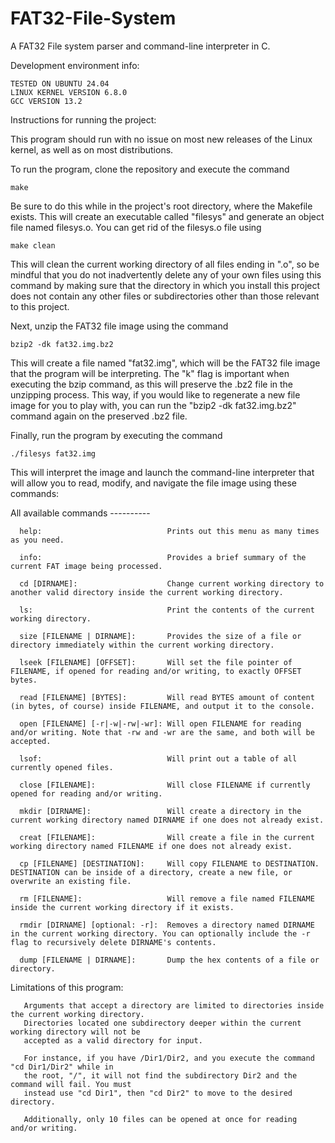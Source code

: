 # FAT32-File-System
A FAT32 File system parser and command-line interpreter in C.

  Development environment info:

    TESTED ON UBUNTU 24.04
    LINUX KERNEL VERSION 6.8.0
    GCC VERSION 13.2

Instructions for running the project:

  This program should run with no issue on most new releases of the Linux kernel, as well as on most distributions. 

  To run the program, clone the repository and execute the command
  
    make
    
  Be sure to do this while in the project's root directory, where the Makefile exists.
  This will create an executable called "filesys" and generate an object file named 
  filesys.o. You can get rid of the filesys.o file using 
    
    make clean
  
  This will clean the current working directory of all files ending in ".o", so be
  mindful that you do not inadvertently delete any of your own files using this command
  by making sure that the directory in which you install this project does not contain
  any other files or subdirectories other than those relevant to this project.

  Next, unzip the FAT32 file image using the command 
  
    bzip2 -dk fat32.img.bz2
    
  This will create a file named "fat32.img", which will be the FAT32 file image that the program 
  will be interpreting. The "k" flag is important when executing the bzip command, as this will 
  preserve the .bz2 file in the unzipping process. This way, if you would like to regenerate a 
  new file image for you to play with, you can run the "bzip2 -dk fat32.img.bz2" command again
  on the preserved .bz2 file.

  Finally, run the program by executing the command

    ./filesys fat32.img

  This will interpret the image and launch the command-line interpreter that will allow you to
  read, modify, and navigate the file image using these commands:

  All available commands ----------
  
      help:                            Prints out this menu as many times as you need.
      
      info:                            Provides a brief summary of the current FAT image being processed.
      
      cd [DIRNAME]:                    Change current working directory to another valid directory inside the current working directory.
      
      ls:                              Print the contents of the current working directory.
      
      size [FILENAME | DIRNAME]:       Provides the size of a file or directory immediately within the current working directory.
      
      lseek [FILENAME] [OFFSET]:       Will set the file pointer of FILENAME, if opened for reading and/or writing, to exactly OFFSET bytes.
      
      read [FILENAME] [BYTES]:         Will read BYTES amount of content (in bytes, of course) inside FILENAME, and output it to the console.
      
      open [FILENAME] [-r|-w|-rw|-wr]: Will open FILENAME for reading and/or writing. Note that -rw and -wr are the same, and both will be accepted.
      
      lsof:                            Will print out a table of all currently opened files.
      
      close [FILENAME]:                Will close FILENAME if currently opened for reading and/or writing.
      
      mkdir [DIRNAME]:                 Will create a directory in the current working directory named DIRNAME if one does not already exist.
      
      creat [FILENAME]:                Will create a file in the current working directory named FILENAME if one does not already exist.
      
      cp [FILENAME] [DESTINATION]:     Will copy FILENAME to DESTINATION. DESTINATION can be inside of a directory, create a new file, or overwrite an existing file.
      
      rm [FILENAME]:                   Will remove a file named FILENAME inside the current working directory if it exists.
      
      rmdir [DIRNAME] [optional: -r]:  Removes a directory named DIRNAME in the current working directory. You can optionally include the -r flag to recursively delete DIRNAME's contents.
      
      dump [FILENAME | DIRNAME]:       Dump the hex contents of a file or directory.

  Limitations of this program:
    
       Arguments that accept a directory are limited to directories inside the current working directory.
       Directories located one subdirectory deeper within the current working directory will not be
       accepted as a valid directory for input.
    
       For instance, if you have /Dir1/Dir2, and you execute the command "cd Dir1/Dir2" while in
       the root, "/", it will not find the subdirectory Dir2 and the command will fail. You must
       instead use "cd Dir1", then "cd Dir2" to move to the desired directory.
    
       Additionally, only 10 files can be opened at once for reading and/or writing.
